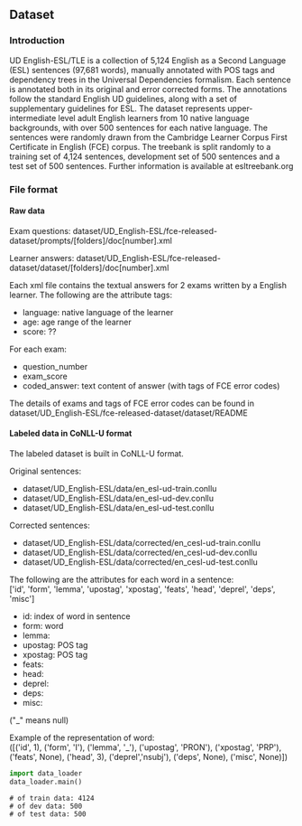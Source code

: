 
## Dataset

### Introduction

UD English-ESL/TLE is a collection of 5,124 English as a Second Language (ESL) sentences (97,681 words), manually annotated with POS tags and dependency trees in the Universal Dependencies formalism. Each sentence is annotated both in its original and error corrected forms. The annotations follow the standard English UD guidelines, along with a set of supplementary guidelines for ESL. The dataset represents upper-intermediate level adult English learners from 10 native language backgrounds, with over 500 sentences for each native language. The sentences were randomly drawn from the Cambridge Learner Corpus First Certificate in English (FCE) corpus. The treebank is split randomly to a training set of 4,124 sentences, development set of 500 sentences and a test set of 500 sentences. Further information is available at esltreebank.org

### File format

#### Raw data

Exam questions:
dataset/UD_English-ESL/fce-released-dataset/prompts/[folders]/doc[number].xml

Learner answers:
dataset/UD_English-ESL/fce-released-dataset/dataset/[folders]/doc[number].xml

Each xml file contains the textual answers for 2 exams written by a English learner. The following are the attribute tags:
- language: native language of the learner
- age: age range of the learner
- score: ??

For each exam:
- question_number
- exam_score
- coded_answer: text content of answer (with tags of FCE error codes)

The details of exams and tags of FCE error codes can be found in dataset/UD_English-ESL/fce-released-dataset/dataset/README

#### Labeled data in CoNLL-U format

The labeled dataset is built in CoNLL-U format.

Original sentences:  
- dataset/UD_English-ESL/data/en_esl-ud-train.conllu  
- dataset/UD_English-ESL/data/en_esl-ud-dev.conllu  
- dataset/UD_English-ESL/data/en_esl-ud-test.conllu  

Corrected sentences:  
- dataset/UD_English-ESL/data/corrected/en_cesl-ud-train.conllu  
- dataset/UD_English-ESL/data/corrected/en_cesl-ud-dev.conllu  
- dataset/UD_English-ESL/data/corrected/en_cesl-ud-test.conllu  


The following are the attributes for each word in a sentence:  
['id', 'form', 'lemma', 'upostag', 'xpostag', 'feats', 'head', 'deprel', 'deps', 'misc']

- id: index of word in sentence  
- form: word  
- lemma:  
- upostag: POS tag  
- xpostag: POS tag  
- feats:  
- head:  
- deprel:  
- deps:  
- misc:

("_" means null)

Example of the representation of word:  
([('id', 1), ('form', 'I'), ('lemma', '_'), ('upostag', 'PRON'), ('xpostag', 'PRP'), ('feats', None), ('head', 3), ('deprel','nsubj'), ('deps', None), ('misc', None)])




```python
import data_loader
data_loader.main()
```

    # of train data: 4124
    # of dev data: 500
    # of test data: 500
